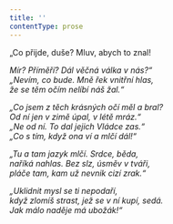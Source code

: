 ```yaml
---
title: ''
contentType: prose
---
```


<section>

„Co přijde, duše? Mluv, abych to znal!

_Mír? Příměří? Dál věčná válka v nás?“  
„Nevím, co bude. Mně řek vnitřní hlas,  
že se těm očím nelíbí náš žal.“_

</section>

<section>

_„Co jsem z těch krásných očí měl a bral?  
Od ní jen v zimě úpal, v létě mráz.“  
„Ne od ní. To dal jejich Vládce zas.“  
„Co s tím, když ona ví a mlčí dál!“_

</section>

<section>

_„Tu a tam jazyk mlčí. Srdce, běda,  
naříká nahlas. Bez slz, úsměv v tváři,  
pláče tam, kam už nevnik cizí zrak.“_

</section>

<section>

_„Uklidnit mysl se ti nepodaří,  
když zlomíš strast, jež se v ní kupí, sedá.  
Jak málo naděje má ubožák!“_

</section>
